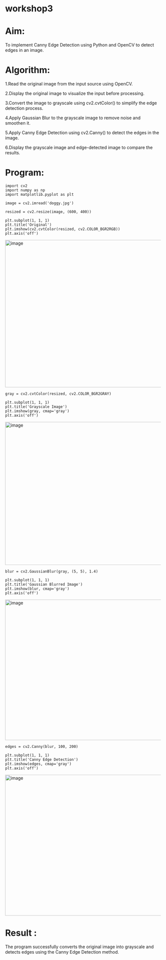 # workshop3 

# Aim:
To implement Canny Edge Detection using Python and OpenCV to detect edges in an image.

# Algorithm:

1.Read the original image from the input source using OpenCV.

2.Display the original image to visualize the input before processing.

3.Convert the image to grayscale using cv2.cvtColor() to simplify the edge detection process.

4.Apply Gaussian Blur to the grayscale image to remove noise and smoothen it.

5.Apply Canny Edge Detection using cv2.Canny() to detect the edges in the image.

6.Display the grayscale image and edge-detected image to compare the results.

# Program:
~~~
import cv2
import numpy as np
import matplotlib.pyplot as plt
~~~
~~~
image = cv2.imread('doggy.jpg')
~~~
~~~
resized = cv2.resize(image, (600, 400))
~~~
~~~
plt.subplot(1, 1, 1)
plt.title('Original')
plt.imshow(cv2.cvtColor(resized, cv2.COLOR_BGR2RGB))
plt.axis('off')
~~~

<img width="678" height="477" alt="image" src="https://github.com/user-attachments/assets/9416aded-df66-4625-8299-42e7d42a95ca" />

~~~
gray = cv2.cvtColor(resized, cv2.COLOR_BGR2GRAY)
~~~

~~~
plt.subplot(1, 1, 1)
plt.title('Grayscale Image')
plt.imshow(gray, cmap='gray')
plt.axis('off')
~~~

<img width="742" height="463" alt="image" src="https://github.com/user-attachments/assets/ac252263-2c87-498f-aac1-b7a928d6766d" />

~~~
blur = cv2.GaussianBlur(gray, (5, 5), 1.4)
~~~
~~~
plt.subplot(1, 1, 1)
plt.title('Gaussian Blurred Image')
plt.imshow(blur, cmap='gray')
plt.axis('off')
~~~

<img width="733" height="455" alt="image" src="https://github.com/user-attachments/assets/29fba0b1-08ae-45da-ad52-d932743e85d1" />

~~~
edges = cv2.Canny(blur, 100, 200)
~~~
~~~
plt.subplot(1, 1, 1)
plt.title('Canny Edge Detection')
plt.imshow(edges, cmap='gray')
plt.axis('off')
~~~

<img width="737" height="456" alt="image" src="https://github.com/user-attachments/assets/4b9096c6-3be1-4b5f-ae87-5eeafa290e2f" />



# Result :
The program successfully converts the original image into grayscale and detects edges using the Canny Edge Detection method.
